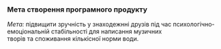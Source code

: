 ### Мета створення програмного продукту
*Мета:* підвищити зручність у знаходежнні друзів під час психологічно-емоціональній стабільності для написання музичних  
творів та споживання кількісної норми води.
